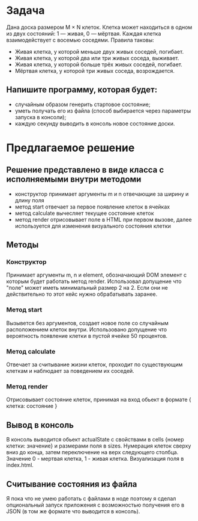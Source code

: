 # Задача

Дана доска размером M × N клеток. Клетка может находиться в одном из двух состояний: 1 — живая, 0 — мёртвая. Каждая клетка взаимодействует с восемью соседями. Правила таковы:

- Живая клетка, у которой меньше двух живых соседей, погибает.
- Живая клетка, у которой два или три живых соседа, выживает.
- Живая клетка, у которой больше трёх живых соседей, погибает.
- Мёртвая клетка, у которой три живых соседа, возрождается.

## Напишите программу, которая будет:

- случайным образом генерить стартовое состояние;
- уметь получать его из файла (способ выбирается через параметры запуска в консоли);
- каждую секунду выводить в консоль новое состояние доски.

# Предлагаемое решение

## Решение представлено в виде класса с исполняемыми внутри методоми

- конструктор принимает аргументы m и n отвечающие за ширину и длину поля
- метод start отвечает за первое появление клеток в ячейках
- метод calculate вычесляет текущее состояние клеток
- метод render отрисовывает поле в HTML при первом вызове, далее используется для изменения визуального состояния клетки

## Методы

### Конструктор

Принимает аргументы m, n и element, обозначающий DOM элемент с которым будет работать метод render. Использовал допущение что "поле" может иметь минимальный размер 2 на 2. Если они не действительно то этот кейс нужно обрабатывать заранее.

### Метод start

Вызывется без аргументов, создает новое поле со случайным расположением клеток внутри. Использовано допущение что вероятность появление клетки в пустой ячейке 50 процентов.

### Метод calculate

Отвечает за считывание жизни клеток, проходит по существующим клеткам и наблюдает за поведением их соседей.

### Метод render

Отрисовывает состояние клеток, принимая на вход обьект в формате { клетка: состояние }

## Вывод в консоль

В консоль выводится обьект actualState с свойствами в cells {номер клетки: значение} и размерами поля в sizes. Нумерация клеток сверху вниз до конца, затем переключение на верх следующего столбца. Значение 0 - мертвая клетка, 1 - живая клетка. Визуализация поля в index.html.

## Считывание состояния из файла

Я пока что не умею работать с файлами в ноде поэтому я сделал опциональный запуск приложения с возможностью получения его в JSON (в том же формате что выводится в консоль).
